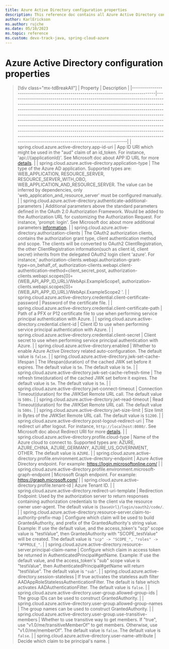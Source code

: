 ```yaml
---
title: Azure Active Directory configuration properties
description: This reference doc contains all Azure Active Directory configuration properties.
author: KarlErickson
ms.author: rujche
ms.date: 05/10/2023
ms.topic: reference
ms.custom: devx-track-java, spring-cloud-azure
---
```


# Azure Active Directory configuration properties

> [!div class="mx-tdBreakAll"]
> | Property                                                                          | Description                                                                                                                                                                                                                                                                                                                                                                                                                                                                                                                                                                                                                                             |
> |-----------------------------------------------------------------------------------|---------------------------------------------------------------------------------------------------------------------------------------------------------------------------------------------------------------------------------------------------------------------------------------------------------------------------------------------------------------------------------------------------------------------------------------------------------------------------------------------------------------------------------------------------------------------------------------------------------------------------------------------------------|
> | spring.cloud.azure.active-directory.app-id-uri                                    | App ID URI which might be used in the "aud" claim of an id_token. For instance, 'api://{applicationId}'. See Microsoft doc about APP ID URL for more [details](/azure/active-directory/develop/security-best-practices-for-app-registration#application-id-uri).                                                                                                                                                                                                                                                                                                                                                                |
> | spring.cloud.azure.active-directory.application-type                              | The type of the Azure AD application. Supported types are: WEB_APPLICATION, RESOURCE_SERVER, RESOURCE_SERVER_WITH_OBO, WEB_APPLICATION_AND_RESOURCE_SERVER. The value can be inferred by dependencies, only 'web_application_and_resource_server' must be configured manually.                                                                                                                                                                                                                                                                                                                                                                              |
> | spring.cloud.azure.active-directory.authenticate-additional-parameters            | Additional parameters above the standard parameters defined in the OAuth 2.0 Authorization Framework. Would be added to the Authorization URL for customizing the Authorization Request. For instance, 'prompt: login'. See Microsoft doc about more additional parameters [information](/azure/active-directory/develop/v2-oauth2-auth-code-flow#request-an-authorization-code).                                                                                                                                                                                                                                               |
> | spring.cloud.azure.active-directory.authorization-clients                         | The OAuth2 authorization clients, contains the authorization grant type, client authentication method and scope. The clients will be converted to OAuth2 ClientRegistration, the other ClientRegistration information(such as client id, client secret) inherits from the delegated OAuth2 login client 'azure'. For instance,' authorization-clients.webapi.authorization-grant-type=on_behalf_of, authorization-clients.webapi.client-authentication-method=client_secret_post, authorization-clients.webapi.scopes[0]={WEB_API_APP_ID_URL}/WebApi.ExampleScope1, authorization-clients.webapi.scopes[0]={WEB_API_APP_ID_URL}/WebApi.ExampleScope2 '. |
> | spring.cloud.azure.active-directory.credential.client-certificate-password        | Password of the certificate file.                                                                                                                                                                                                                                                                                                                                                                                                                                                                                                                                                                                                                       |
> | spring.cloud.azure.active-directory.credential.client-certificate-path            | Path of a PFX or P12 certificate file to use when performing service principal authentication with Azure.                                                                                                                                                                                                                                                                                                                                                                                                                                                                                                                                               |
> | spring.cloud.azure.active-directory.credential.client-id                          | Client ID to use when performing service principal authentication with Azure.                                                                                                                                                                                                                                                                                                                                                                                                                                                                                                                                                                           |
> | spring.cloud.azure.active-directory.credential.client-secret                      | Client secret to use when performing service principal authentication with Azure.                                                                                                                                                                                                                                                                                                                                                                                                                                                                                                                                                                       |
> | spring.cloud.azure.active-directory.enabled                                       | Whether to enable Azure Active Directory related auto-configuration. The default value is `false`.                                                                                                                                                                                                                                                                                                                                                                                                                                                                                                                                                      |
> | spring.cloud.azure.active-directory.jwk-set-cache-lifespan                        | The lifespan(duration) of the cached JWK set before it expires. The default value is `5m`. The default value is `5m`.                                                                                                                                                                                                                                                                                                                                                                                                                                                                                                                                   |
> | spring.cloud.azure.active-directory.jwk-set-cache-refresh-time                    | The refresh time(duration) of the cached JWK set before it expires. The default value is `5m`. The default value is `5m`.                                                                                                                                                                                                                                                                                                                                                                                                                                                                                                                               |
> | spring.cloud.azure.active-directory.jwt-connect-timeout                           | Connection Timeout(duration) for the JWKSet Remote URL call. The default value is `500s`.                                                                                                                                                                                                                                                                                                                                                                                                                                                                                                                                                               |
> | spring.cloud.azure.active-directory.jwt-read-timeout                              | Read Timeout(duration) for the JWKSet Remote URL call. The default value is `500s`.                                                                                                                                                                                                                                                                                                                                                                                                                                                                                                                                                                     |
> | spring.cloud.azure.active-directory.jwt-size-limit                                | Size limit in Bytes of the JWKSet Remote URL call. The default value is `51200`.                                                                                                                                                                                                                                                                                                                                                                                                                                                                                                                                                                        |
> | spring.cloud.azure.active-directory.post-logout-redirect-uri                      | The redirect uri after logout. For instance, `http://localhost:8080/`. See Microsoft doc about Redirect URI for more [details](/azure/active-directory/develop/security-best-practices-for-app-registration#redirect-uri).                                                                                                                                                                                                                                                                                                                                                                                                      |
> | spring.cloud.azure.active-directory.profile.cloud-type                            | Name of the Azure cloud to connect to. Supported types are: AZURE, AZURE_CHINA, AZURE_GERMANY, AZURE_US_GOVERNMENT, OTHER. The default value is `AZURE`.                                                                                                                                                                                                                                                                                                                                                                                                                                                                                                |
> | spring.cloud.azure.active-directory.profile.environment.active-directory-endpoint | Azure Active Directory endpoint. For example: https://login.microsoftonline.com/                                                                                                                                                                                                                                                                                                                                                                                                                                                                                                                                                                        |
> | spring.cloud.azure.active-directory.profile.environment.microsoft-graph-endpoint  | Microsoft Graph endpoint. For example: https://graph.microsoft.com/                                                                                                                                                                                                                                                                                                                                                                                                                                                                                                                                                                                     |
> | spring.cloud.azure.active-directory.profile.tenant-id                             | Azure Tenant ID.                                                                                                                                                                                                                                                                                                                                                                                                                                                                                                                                                                                                                                        |
> | spring.cloud.azure.active-directory.redirect-uri-template                         | Redirection Endpoint: Used by the authorization server to return responses containing authorization credentials to the client via the resource owner user-agent. The default value is `{baseUrl}/login/oauth2/code/`.                                                                                                                                                                                                                                                                                                                                                                                                                                   |
> | spring.cloud.azure.active-directory.resource-server.claim-to-authority-prefix-map | Configure which claim will be used to build GrantedAuthority, and prefix of the GrantedAuthority's string value. Example: If use the default value, and the access_token's "scp" scope value is "testValue", then GrantedAuthority with "SCOPE_testValue" will be created. The default value is `"scp" -> "SCOPE_", "roles" -> "APPROLE_"`.                                                                                                                                                                                                                                                                                                             |
> | spring.cloud.azure.active-directory.resource-server.principal-claim-name          | Configure which claim in access token be returned in AuthenticatedPrincipal#getName. Example: If use the default value, and the access_token's "sub" scope value is "testValue", then AuthenticatedPrincipal#getName will return "testValue". The default value is `"sub"`.                                                                                                                                                                                                                                                                                                                                                                             |
> | spring.cloud.azure.active-directory.session-stateless                             | If true activates the stateless auth filter AADAppRoleStatelessAuthenticationFilter. The default is false which activates AADAuthenticationFilter. The default value is `false`.                                                                                                                                                                                                                                                                                                                                                                                                                                                                        |
> | spring.cloud.azure.active-directory.user-group.allowed-group-ids                  | The group IDs can be used to construct GrantedAuthority.                                                                                                                                                                                                                                                                                                                                                                                                                                                                                                                                                                                                |
> | spring.cloud.azure.active-directory.user-group.allowed-group-names                | The group names can be used to construct GrantedAuthority.                                                                                                                                                                                                                                                                                                                                                                                                                                                                                                                                                                                              |
> | spring.cloud.azure.active-directory.user-group.use-transitive-members             | Whether to use transitive way to get members. If "true", use "v1.0/me/transitiveMemberOf" to get members. Otherwise, use "v1.0/me/memberOf". The default value is `false`. The default value is `false`.                                                                                                                                                                                                                                                                                                                                                                                                                                                |
> | spring.cloud.azure.active-directory.user-name-attribute                           | Decide which claim to be principal's name.                                                                                                                                                                                                                                                                                                                                                                                                                                                                                                                                                                                                              |
